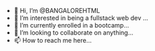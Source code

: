 - 👋 Hi, I’m @BANGALOREHTML
- 👀 I’m interested in being a fullstack web  dev ...
- 🌱 I’m currently enrolled in a bootcamp...
- 💞️ I’m looking to collaborate on anything...
- 📫 How to reach me here...

<!---
BANGALOREHTML/BANGALOREHTML is a ✨ special ✨ repository because its `README.md` (this file) appears on your GitHub profile.
You can click the Preview link to take a look at your changes.
--->
